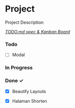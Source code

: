 # Project

Project Description

<em>[TODO.md spec & Kanban Board](https://bit.ly/3fCwKfM)</em>

### Todo

- [ ] Modal  

### In Progress


### Done ✓

- [x] Beautify Layouts  
- [x] Halaman Shorten  

